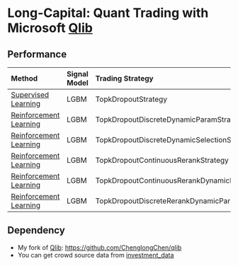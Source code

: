 # Long-Capital: Quant Trading with Microsoft [Qlib](https://github.com/microsoft/qlib)

## Performance
|Method| Signal Model | Trading Strategy | AR | IR |
| :--- | :------- |:------- | :-----------: | :-----------: |
| [Supervised Learning](examples/sl.ipynb) | LGBM | TopkDropoutStrategy | TBD |TBD |
| [Reinforcement Learning](examples/rl.ipynb) | LGBM | TopkDropoutDiscreteDynamicParamStrategy | TBD |TBD |
| [Reinforcement Learning](examples/rl.ipynb) | LGBM | TopkDropoutDiscreteDynamicSelectionStrategy | TBD |TBD |
| [Reinforcement Learning](examples/rl.ipynb) | LGBM | TopkDropoutContinuousRerankStrategy | TBD |TBD |
| [Reinforcement Learning](examples/rl.ipynb) | LGBM | TopkDropoutContinuousRerankDynamicParamStrategy | TBD |TBD |
| [Reinforcement Learning](examples/rl.ipynb) | LGBM | TopkDropoutDiscreteRerankDynamicParamStrategy | TBD |TBD |

## Dependency
- My fork of [Qlib](https://github.com/microsoft/qlib): https://github.com/ChenglongChen/qlib
- You can get crowd source data from [investment_data](https://github.com/chenditc/investment_data)

